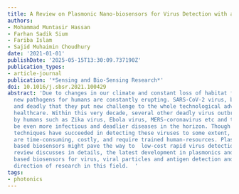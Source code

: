 ```yaml
---
title: A Review on Plasmonic Nano-biosensors for Virus Detection with a Focus on Coronavirus
authors:
- Mohammad Muntasir Hassan
- Farhan Sadik Sium
- Fariba Islam
- Sajid Muhaimin Choudhury
date: '2021-01-01'
publishDate: '2025-05-15T13:30:09.737190Z'
publication_types:
- article-journal
publication: '*Sensing and Bio-Sensing Research*'
doi: 10.1016/j.sbsr.2021.100429
abstract: 'Due to changes in our climate and constant loss of habitat for animals,
  new pathogens for humans are constantly erupting. SARS-CoV-2 virus, become so infectious
  and deadly that they put new challenge to the whole technological advancement of
  healthcare. Within this very decade, several other deadly virus outbreaks were witnessed
  by humans such as Zika virus, Ebola virus, MERS-coronavirus etc and there might
  be even more infectious and deadlier diseases in the horizon. Though conventional
  techniques have succeeded in detecting these viruses to some extent, these techniques
  are time-consuming, costly, and require trained human-resources. Plasmonic metamaterial
  based biosensors might pave the way to  low-cost rapid virus detection. So this
  review discusses in details, the latest development in plasmonics and metamaterial
  based biosensors for virus, viral particles and antigen detection and the future
  direction of research in this field.  '
tags:
- photonics
---
```

